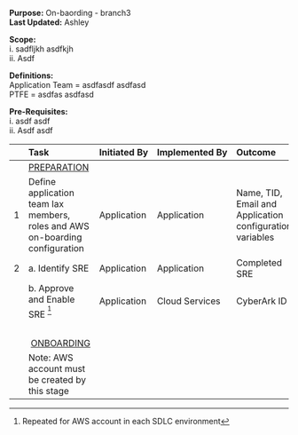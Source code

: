 **Purpose:** On-baording - branch3<br/>
**Last Updated:** Ashley

**Scope:**<br/>
i. sadfljkh asdfkjh<br/>
ii. Asdf

**Definitions:**<br/>
Application Team = asdfasdf asdfasd<br/>
PTFE = asdfas asdfasd

**Pre-Requisites:**<br/>
i. asdf asdf<br/>
ii. Asdf asdf

| |Task|Initiated&nbsp;By|Implemented&nbsp;By|Outcome|
|-| :--- | :--- | :--- | :--- |
||<u>PREPARATION</u>|
|1|Define application team Iax members, roles and AWS on-boarding configuration|Application|Application|Name, TID, Email and Application configuration variables|
|2|a. Identify SRE|Application|Application|Completed SRE|
||b. Approve and Enable SRE <sup>[^1]</sup>|Application|Cloud Services|CyberArk ID|
|&nbsp;|
||&nbsp;<u>ONBOARDING</u>|
||Note: AWS account must be created by this stage|||||

[^1]: Repeated for AWS account in each SDLC environment




